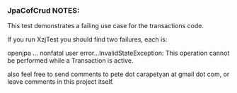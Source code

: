 ### JpaCofCrud NOTES:

This test demonstrates a failing use case for the transactions code.

If you run XzjTest you should find two failures, each is:

openjpa ... nonfatal user error...InvalidStateException: This operation cannot be performed while a Transaction is active.

also feel free to send comments to pete dot carapetyan at gmail dot com, or leave comments in this project itself.